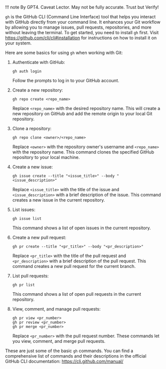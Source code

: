 !!! note
    By GPT4. Caveat Lector. May not be fully accurate. Trust but Verify!


`gh` is the GitHub CLI (Command Line Interface) tool that helps you interact
with GitHub directly from your command line. It enhances your Git workflow by
allowing you to manage issues, pull requests, repositories, and more without
leaving the terminal. To get started, you need to install `gh` first.
Visit https://github.com/cli/cli#installation for instructions on how to install
it on your system.

Here are some basics for using `gh` when working with Git:

1. Authenticate with GitHub:

   ```
   gh auth login
   ```

   Follow the prompts to log in to your GitHub account.

2. Create a new repository:

   ```
   gh repo create <repo_name>
   ```

   Replace `<repo_name>` with the desired repository name. This will create a
   new repository on GitHub and add the remote origin to your local Git
   repository.

3. Clone a repository:

   ```
   gh repo clone <owner>/<repo_name>
   ```

   Replace `<owner>` with the repository owner's username and `<repo_name>` with
   the repository name. This command clones the specified GitHub repository to
   your local machine.

4. Create a new issue:

   ```
   gh issue create --title "<issue_title>" --body "<issue_description>"
   ```

   Replace `<issue_title>` with the title of the issue and `<issue_description>`
   with a brief description of the issue. This command creates a new issue in
   the current repository.

5. List issues:

   ```
   gh issue list
   ```

   This command shows a list of open issues in the current repository.

6. Create a new pull request:

   ```
   gh pr create --title "<pr_title>" --body "<pr_description>"
   ```

   Replace `<pr_title>` with the title of the pull request
   and `<pr_description>` with a brief description of the pull request. This
   command creates a new pull request for the current branch.

7. List pull requests:

   ```
   gh pr list
   ```

   This command shows a list of open pull requests in the current repository.

8. View, comment, and manage pull requests:

   ```
   gh pr view <pr_number>
   gh pr review <pr_number>
   gh pr merge <pr_number>
   ```

   Replace `<pr_number>` with the pull request number. These commands let you
   view, comment, and merge pull requests.

These are just some of the basic `gh` commands. You can find a comprehensive
list of commands and their descriptions in the official GitHub CLI
documentation: https://cli.github.com/manual/